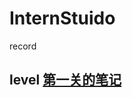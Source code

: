 # InternStuido
record
## level [第一关的笔记](https://github.com/shiqiyio/InternStuido/blob/main/Level-1/level1.md)
